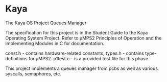 # Kaya
The Kaya OS Project
Queues Manager

The specification for this project is in the Student Guide to the Kaya Operating System Project. Refer to µMPS2 Principles of Operation and the Implementing Modules in C for documentation.

const.h - contains hardware-related constants,
types.h - contains type-definitions for µMPS2.
p1test.c - is a provided test file for this phase.

This project implements a queues manager from pcbs as well as various syscalls, semaphores, etc.
